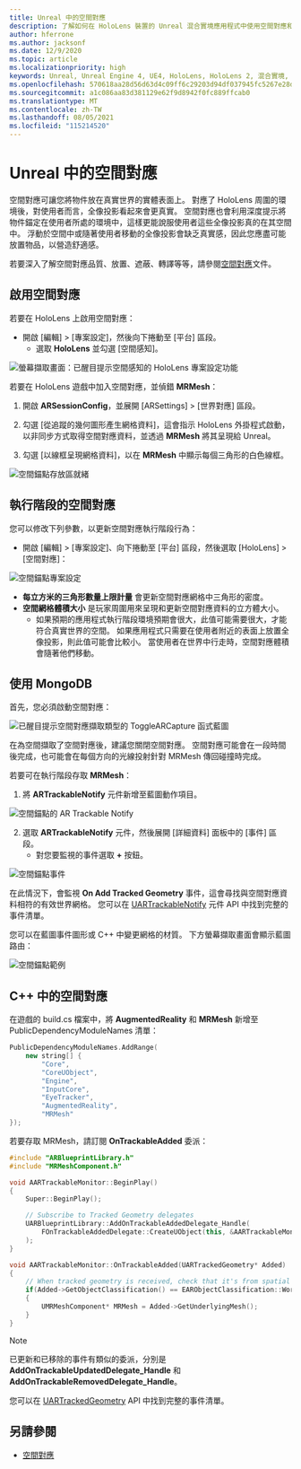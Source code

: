 ```yaml
---
title: Unreal 中的空間對應
description: 了解如何在 HoloLens 裝置的 Unreal 混合實境應用程式中使用空間對應和網格。
author: hferrone
ms.author: jacksonf
ms.date: 12/9/2020
ms.topic: article
ms.localizationpriority: high
keywords: Unreal, Unreal Engine 4, UE4, HoloLens, HoloLens 2, 混合實境, 開發, 功能, 文件, 指南, 全像投影, 空間對應, 混合實境頭戴式裝置, windows 混合實境頭戴式裝置, 虛擬實境頭戴式裝置
ms.openlocfilehash: 570618aa28d56d63d4c09ff6c29203d94df037945fc5267e28dc6d0be91c1041
ms.sourcegitcommit: a1c086aa83d381129e62f9d8942f0fc889ffcab0
ms.translationtype: MT
ms.contentlocale: zh-TW
ms.lasthandoff: 08/05/2021
ms.locfileid: "115214520"
---
```

# <a name="spatial-mapping-in-unreal"></a>Unreal 中的空間對應

空間對應可讓您將物件放在真實世界的實體表面上。 對應了 HoloLens 周圍的環境後，對使用者而言，全像投影看起來會更真實。 空間對應也會利用深度提示將物件錨定在使用者所處的環境中，這樣更能說服使用者這些全像投影真的在其空間中。 浮動於空間中或隨著使用者移動的全像投影會缺乏真實感，因此您應盡可能放置物品，以營造舒適感。

若要深入了解空間對應品質、放置、遮蔽、轉譯等等，請參閱[空間對應](../../design/spatial-mapping.md)文件。

## <a name="enabling-spatial-mapping"></a>啟用空間對應

若要在 HoloLens 上啟用空間對應：
- 開啟 [編輯] > [專案設定]，然後向下捲動至 [平台] 區段。    
    + 選取 **HoloLens** 並勾選 [空間感知]。

![螢幕擷取畫面：已醒目提示空間感知的 HoloLens 專案設定功能](images/unreal-spatial-mapping-img-01.png)

若要在 HoloLens 遊戲中加入空間對應，並偵錯 **MRMesh**：
1. 開啟 **ARSessionConfig**，並展開 [ARSettings] > [世界對應] 區段。 

2. 勾選 [從追蹤的幾何圖形產生網格資料]，這會指示 HoloLens 外掛程式啟動，以非同步方式取得空間對應資料，並透過 **MRMesh** 將其呈現給 Unreal。 
3. 勾選 [以線框呈現網格資料]，以在 **MRMesh** 中顯示每個三角形的白色線框。 

![空間錨點存放區就緒](images/unreal-spatialmapping-arsettings.PNG)


## <a name="spatial-mapping-at-runtime"></a>執行階段的空間對應
您可以修改下列參數，以更新空間對應執行階段行為：

- 開啟 [編輯] > [專案設定]、向下捲動至 [平台] 區段，然後選取 [HoloLens] > [空間對應]： 

![空間錨點專案設定](images/unreal-spatialmapping-projectsettings.PNG)

- **每立方米的三角形數量上限計量** 會更新空間對應網格中三角形的密度。  
- **空間網格體積大小** 是玩家周圍用來呈現和更新空間對應資料的立方體大小。  
    + 如果預期的應用程式執行階段環境預期會很大，此值可能需要很大，才能符合真實世界的空間。 如果應用程式只需要在使用者附近的表面上放置全像投影，則此值可能會比較小。 當使用者在世界中行走時，空間對應體積會隨著他們移動。 

## <a name="working-with-mrmesh"></a>使用 MongoDB

首先，您必須啟動空間對應：

![已醒目提示空間對應擷取類型的 ToggleARCapture 函式藍圖](images/unreal-spatial-mapping-img-02.png)

在為空間擷取了空間對應後，建議您關閉空間對應。  空間對應可能會在一段時間後完成，也可能會在每個方向的光線投射針對 MRMesh 傳回碰撞時完成。

若要可在執行階段存取 **MRMesh**：
1. 將 **ARTrackableNotify** 元件新增至藍圖動作項目。 

![空間錨點的 AR Trackable Notify](images/unreal-spatialmapping-artrackablenotify.PNG)

2. 選取 **ARTrackableNotify** 元件，然後展開 [詳細資料] 面板中的 [事件] 區段。 
    - 對您要監視的事件選取 **+** 按鈕。 

![空間錨點事件](images/unreal-spatialmapping-events.PNG)

在此情況下，會監視 **On Add Tracked Geometry** 事件，這會尋找與空間對應資料相符的有效世界網格。 您可以在 [UARTrackableNotify](https://docs.unrealengine.com/API/Runtime/AugmentedReality/UARTrackableNotifyComponent/index.html) 元件 API 中找到完整的事件清單。 

您可以在藍圖事件圖形或 C++ 中變更網格的材質。 下方螢幕擷取畫面會顯示藍圖路由： 

![空間錨點範例](images/unreal-spatialmapping-example.PNG)

## <a name="spatial-mapping-in-c"></a>C++ 中的空間對應

在遊戲的 build.cs 檔案中，將 **AugmentedReality** 和 **MRMesh** 新增至 PublicDependencyModuleNames 清單：

```cpp
PublicDependencyModuleNames.AddRange(
    new string[] {
        "Core",
        "CoreUObject",
        "Engine",
        "InputCore",    
        "EyeTracker",
        "AugmentedReality",
        "MRMesh"
});
```

若要存取 MRMesh，請訂閱 **OnTrackableAdded** 委派：

```cpp
#include "ARBlueprintLibrary.h"
#include "MRMeshComponent.h"

void AARTrackableMonitor::BeginPlay()
{
    Super::BeginPlay();

    // Subscribe to Tracked Geometry delegates
    UARBlueprintLibrary::AddOnTrackableAddedDelegate_Handle(
        FOnTrackableAddedDelegate::CreateUObject(this, &AARTrackableMonitor::OnTrackableAdded)
    );
}

void AARTrackableMonitor::OnTrackableAdded(UARTrackedGeometry* Added)
{
    // When tracked geometry is received, check that it's from spatial mapping
    if(Added->GetObjectClassification() == EARObjectClassification::World)
    {
        UMRMeshComponent* MRMesh = Added->GetUnderlyingMesh();
    }
}
```

> [!NOTE]
> 已更新和已移除的事件有類似的委派，分別是 **AddOnTrackableUpdatedDelegate_Handle** 和 **AddOnTrackableRemovedDelegate_Handle**。
>
> 您可以在 [UARTrackedGeometry](https://docs.unrealengine.com/API/Runtime/AugmentedReality/UARTrackedGeometry/index.html) API 中找到完整的事件清單。

## <a name="see-also"></a>另請參閱
* [空間對應](../../design/spatial-mapping.md)
